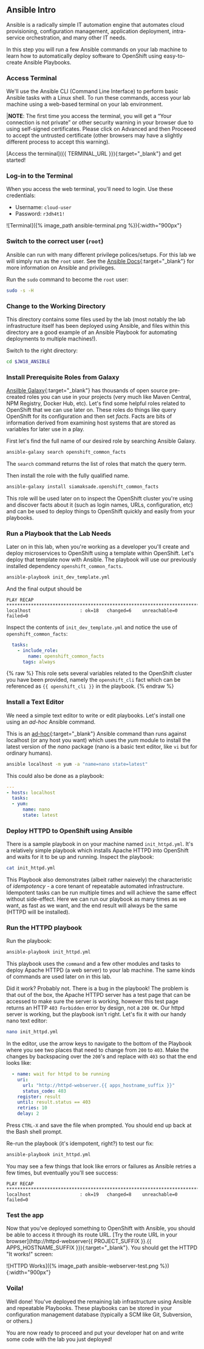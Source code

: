 ## Ansible Intro

Ansible is a radically simple IT automation engine that automates cloud provisioning, configuration management,
application deployment, intra-service orchestration, and many other IT needs.

In this step you will run a few Ansible commands on your lab machine to learn how to automatically
deploy software to OpenShift using easy-to-create Ansible Playbooks.

### Access Terminal

We'll use the Ansible CLI (Command Line Interface) to perform basic Ansible tasks with a Linux shell. To run these
commands, access your lab machine using a web-based terminal on your lab environment.

|**NOTE**: The first time you access the terminal, you will get a “Your connection is not private” or other security warning in your browser due to using self-signed certificates. Please click on Advanced and then Proceeed to accept the untrusted certificate (other browsers may have a slightly different process to accept this warning).

[Access the terminal]({{ TERMINAL_URL }}){:target="_blank"} and get started!

### Log-in to the Terminal

When you access the web terminal, you'll need to login. Use these credentials:

* Username: `cloud-user`
* Password: `r3dh4t1!`

![Terminal]({% image_path ansible-terminal.png %}){:width="900px"}

### Switch to the correct user (`root`)

Ansible can run with many different privilege polices/setups. For this lab we will simply run
as the `root` user. See the [Ansible Docs](https://docs.ansible.com/ansible/latest){:target="_blank"} for more information
on Ansible and privileges.

Run the `sudo` command to become the `root` user:

~~~sh
sudo -s -H
~~~

### Change to the Working Directory

This directory contains some files used by the lab (most notably the lab infrastructure itself has
been deployed using Ansible, and files within this directory are a good example of an Ansible
Playbook for automating deployments to multiple machines!).

Switch to the right directory:

~~~sh
cd $JW18_ANSIBLE
~~~

### Install Prerequisite Roles from Galaxy

[Ansilble Galaxy](https://galaxy.ansible.com/){:target="_blank"} has thousands of open source pre-created roles you can use in your projects (very much like
Maven Central, NPM Registry, Docker Hub, etc). Let's find some helpful roles related to OpenShift
that we can use later on. These roles do things like query OpenShift for its configuration and then
set _facts_. Facts are bits of information derived from examining host systems that are stored as variables for later use in a play.

First let's find the full name of our desired role by searching Ansible Galaxy.

~~~sh
ansible-galaxy search openshift_common_facts
~~~

The `search` command returns the list of roles that match the query term.

Then install the role with the fully qualified name.

~~~sh
ansible-galaxy install siamaksade.openshift_common_facts
~~~

This role will be used later on to inspect the OpenShift cluster you're using and discover facts
about it (such as login names, URLs, configuration, etc) and can be used to deploy things to OpenShift
quickly and easily from your playbooks.

### Run a Playbook that the Lab Needs

Later on in this lab, when you're working as a developer you'll create and deploy microservices
to OpenShift using a template within OpenShift. Let's deploy that template now with Ansible. The
playbook will use our previously installed dependency `openshift_common_facts`.

~~~sh
ansible-playbook init_dev_template.yml
~~~

And the final output should be

~~~
PLAY RECAP *********************************************************************************  
localhost                  : ok=18   changed=6    unreachable=0    failed=0  
~~~

Inspect the contents of `init_dev_template.yml` and notice the use of `openshift_common_facts`:

~~~yaml
  tasks:
    - include_role:
        name: openshift_common_facts
      tags: always
~~~

{% raw  %}
This role sets several variables related to the OpenShift cluster you have been provided, namely
the `openshift_cli` fact which can be referenced as `{{ openshift_cli }}` in the playbook.
{% endraw %}

### Install a Text Editor

We need a simple text editor to write or edit playbooks. Let's install one using an _ad-hoc_ Ansible command.

This is an [ad-hoc](https://docs.ansible.com/ansible/latest/user_guide/intro_adhoc.html){:target="_blank"} Ansible command than runs against localhost (or any host you want) which uses the _yum_ module to install the latest version of the _nano_ package (nano is a basic text editor, like `vi` but for ordinary humans).

~~~sh
ansible localhost -m yum -a "name=nano state=latest"
~~~

This could also be done as a playbook:

~~~yaml
---
- hosts: localhost
  tasks:
  - yum:
      name: nano
      state: latest
~~~

### Deploy HTTPD to OpenShift using Ansible

There is a sample playbook in on your machine named `init_httpd.yml`. It's a relatively simple
playbook which installs Apache HTTPD into OpenShift and waits for it to be up and running. Inspect
the playbook:

~~~sh
cat init_httpd.yml
~~~

This Playbook also demonstrates (albeit rather naievely) the characteristic of _idempotency_ - a core tenant of repeatable automated infrastructure.
Idempotent tasks can be run multiple times and will achieve the same effect without side-effect. Here we can run our playbook as many
times as we want, as fast as we want, and the end result will always be the same (HTTPD will be installed).

### Run the HTTPD playbook

Run the playbook:

~~~sh
ansible-playbook init_httpd.yml
~~~


This playbook uses the `command` and a few other modules and tasks to deploy Apache HTTPD (a web server) to your lab machine.
The same kinds of commands are used later on in this lab.

Did it work? Probably not. There is a bug in the playbook! The problem is that out of the box,
the Apache HTTPD server has a test page that can be accessed to make sure the server is working,
however this test page returns an HTTP `403 Forbidden` error by design, not a `200 OK`. Our httpd
server is working, but the playbook isn't right. Let's fix it with our handy nano text editor:

~~~sh
nano init_httpd.yml
~~~

In the editor, use the arrow keys to navigate to the bottom of the Playbook where you see two places
that need to change from `200` to `403`. Make the changes by backspacing over the `200`'s and replace
with `403` so that the end looks like:

~~~yaml
  - name: wait for httpd to be running
    uri:
      url: "http://httpd-webserver.{{ apps_hostname_suffix }}"
      status_code: 403
    register: result
    until: result.status == 403
    retries: 10
    delay: 2
~~~

Press `CTRL-X` and save the file when prompted. You should end up back at the Bash shell prompt.

Re-run the playbook (it's idempotent, right?) to test our fix:

~~~sh
ansible-playbook init_httpd.yml
~~~

You may see a few things that look like errors or failures as Ansible retries a few times, but eventually
you'll see success:

~~~
PLAY RECAP *******************************************************************************************************************************************
localhost                  : ok=19   changed=8    unreachable=0    failed=0
~~~

### Test the app

Now that you've deployed something to OpenShift with Ansible, you should be able to access it
through its route URL. [Try the route URL in your browser](http://httpd-webserver{{ PROJECT_SUFFIX }}.{{ APPS_HOSTNAME_SUFFIX }}){:target="_blank"}.
You should get the HTTPD "It works!" screen:

![HTTPD Works]({% image_path ansible-webserver-test.png %}){:width="900px"}

### Voila!

Well done! You've deployed the remaining lab infrastructure using Ansible and repeatable Playbooks.
These playbooks can be stored in your configuration management database (typically a SCM like Git,
Subversion, or others.)

You are now ready to proceed and put your developer hat on and write some code with the lab you
just deployed!

